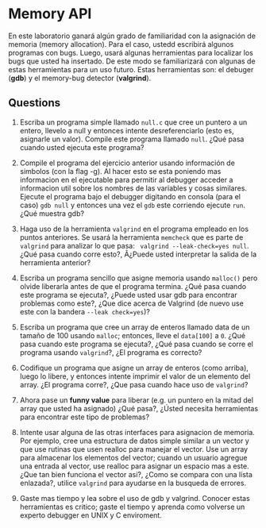 # Memory API # 

En este laboratorio ganará algún grado de familiaridad con la asignación de memoria (memory allocation). Para el caso, ustedd escribirá algunos programas con bugs. Luego, usará algunas herramientas para localizar los bugs que usted ha insertado. De este modo se familiarizará con algunas de estas herramientas para un uso futuro. Estas herramientas son: el debuger (**gdb**) y el memory-bug detector (**valgrind**).

## Questions ##

1. Escriba un programa simple llamado ```null.c``` que cree un puntero a un entero, llevelo a null y entonces intente desreferenciarlo (esto es, asignarle un valor). Compile este programa llamado ```null```. ¿Qué pasa cuando usted ejecuta este programa?

2. Compile el programa del ejercicio anterior usando información de simbolos (con la flag -g). Al hacer esto se esta poniendo mas informacion en el ejecutable para permitir al debugger acceder a informacion util sobre los nombres de las variables y cosas similares. Ejecute el programa bajo el debugger digitando en consola (para el caso) ```gdb null``` y entonces una vez el ```gdb``` este corriendo ejecute ```run```. ¿Qué muestra gdb?

3. Haga uso de la herramienta ```valgrind``` en el programa empleado en los puntos anteriores. Se usará la herramienta ```memcheck``` que es parte de ```valgrind``` para analizar lo que pasa: ``` valgrind --leak-check=yes null```. ¿Qué pasa cuando corre esto?, Â¿Puede usted interpretar la salida de la herramienta anterior?

4. Escriba un programa sencillo que asigne memoria usando ```malloc()``` pero olvide liberarla antes de que el programa termina. ¿Qué pasa cuando este programa se ejecuta?, ¿Puede usted usar gdb para encontrar problemas como este?, ¿Que dice acerca de Valgrind (de nuevo use este con la bandera ```--leak check=yes```)?

5. Escriba un programa que cree un array de enteros llamado data de un tamaño de 100 usando ```malloc```; entonces, lleve el ```data[100]``` a ```0```. ¿Qué pasa cuando este programa se ejecuta?, ¿Qué pasa cuando se corre el programa usando ```valgrind```?, ¿El programa es correcto?

6. Codifique un programa que asigne un array de enteros (como arriba), luego lo libere, y entonces intente imprimir el valor de un elemento del array. ¿El programa corre?, ¿Que pasa cuando hace uso de ```valgrind```?

7. Ahora pase un **funny value** para liberar (e.g. un puntero en la mitad del array que usted ha asignado) ¿Qué pasa?, ¿Ústed necesita herramientas para encontrar este tipo de problemas?

8. Intente usar alguna de las otras interfaces para asignacion de memoria. Por ejemplo, cree una estructura de datos simple similar a un vector y que use rutinas que usen realloc para manejar el vector. Use un array para almacenar los elementos del vector; cuando un usuario agregue una entrada al vector, use realloc para asignar un espacio mas a este. ¿Que tan bien funciona el vector asi?, ¿Como se compara con una lista enlazada?, utilice ```valgrind``` para ayudarse en la busqueda de errores.

9. Gaste mas tiempo y lea sobre el uso de gdb y valgrind. Conocer estas herramientas es critico; gaste el tiempo y aprenda como volverse un experto debugger en UNIX y C enviroment.
